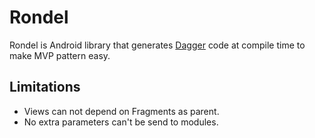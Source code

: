 # Rondel

Rondel is Android library that generates [Dagger](http://google.github.io/dagger/) code at compile time to make MVP pattern easy.

## Limitations
 * Views can not depend on Fragments as parent.
 * No extra parameters can't be send to modules.

